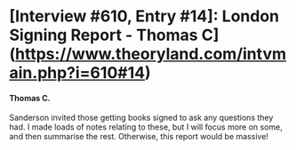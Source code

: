 # [Interview #610, Entry #14]: London Signing Report - Thomas C](https://www.theoryland.com/intvmain.php?i=610#14)

#### Thomas C.

Sanderson invited those getting books signed to ask any questions they had. I made loads of notes relating to these, but I will focus more on some, and then summarise the rest. Otherwise, this report would be massive!


